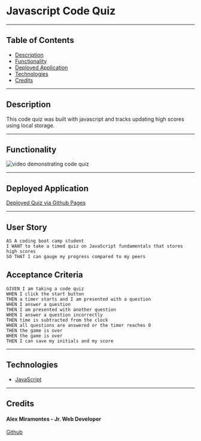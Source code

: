 # Javascript Code Quiz

---

## Table of Contents 

- [Description](#description)
- [Functionality](#functionality)
- [Deployed Application](#deployed-application)
- [Technologies](#technologies)
- [Credits](#credits)

---

## Description

This code quiz was built with javascript and tracks updating high scores using local storage.

---

## Functionality

![video demonstrating code quiz](./assets/images/javascript_code_quiz_demo.gif)

---

## Deployed Application

[Deployed Quiz via Github Pages](https://amiramonte.github.io/code-quiz/)


---



## User Story

```
AS A coding boot camp student
I WANT to take a timed quiz on JavaScript fundamentals that stores high scores
SO THAT I can gauge my progress compared to my peers
```

## Acceptance Criteria

```
GIVEN I am taking a code quiz
WHEN I click the start button
THEN a timer starts and I am presented with a question
WHEN I answer a question
THEN I am presented with another question
WHEN I answer a question incorrectly
THEN time is subtracted from the clock
WHEN all questions are answered or the timer reaches 0
THEN the game is over
WHEN the game is over
THEN I can save my initials and my score
```

---

## Technologies

- [JavaScript](https://www.javascript.com/)

---

## Credits

#### Alex Miramontes - Jr. Web Developer

[Github](https://github.com/amiramonte)
